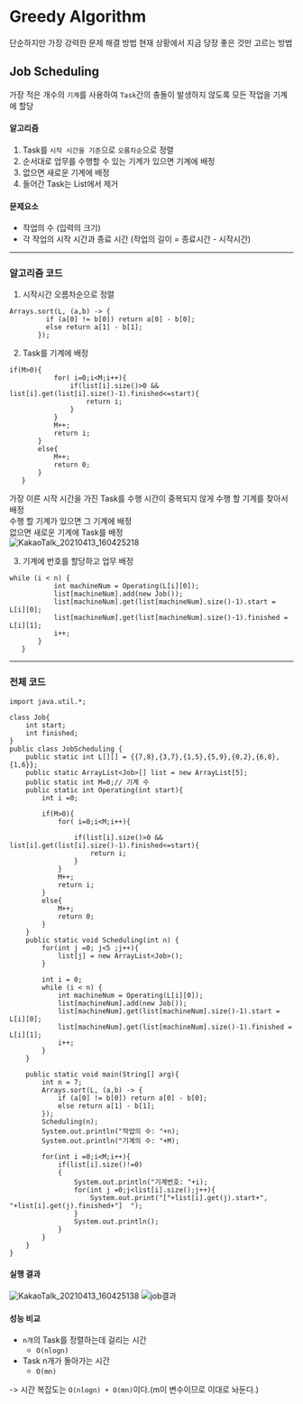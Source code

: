 # Greedy Algorithm
 단순하지만 가장 강력한 문제 해결 방법
 현재 상황에서 지금 당장 좋은 것만 고르는 방법
 
## Job Scheduling
 가장 적은 개수의 ```기계```를 사용하여 ```Task```간의 충돌이 발생하지 않도록 모든 작업을 기계에 할당
 
#### 알고리즘
 1. Task를 ```시작 시간을 기준```으로 ```오름차순```으로 정렬
 2. 순서대로 업무를 수행할 수 있는 기계가 있으면 기계에 배정
 3. 없으면 새로운 기계에 배정
 4. 들어간 Task는 List에서 제거

#### 문제요소
 - 작업의 수 (입력의 크기)
 - 각 작업의 시작 시간과 종료 시간 (작업의 길이 = 종료시간 - 시작시간)

---
### 알고리즘 코드
 1. 시작시간 오름차순으로 정렬
 ```
 Arrays.sort(L, (a,b) -> {
          if (a[0] != b[0]) return a[0] - b[0];
          else return a[1] - b[1];
        });
 ```
 
 2. Task를 기계에 배정
 ```
 if(M>0){
            for( i=0;i<M;i++){
                if(list[i].size()>0 && list[i].get(list[i].size()-1).finished<=start){
                    return i;
                }
            }
            M++;
            return i;
        }
        else{
            M++;
            return 0;
        }
    }
``` 
    
가장 이른 시작 시간을 가진 Task를 수행 시간이 중복되지 않게 수행 할 기계를 찾아서 배정</br>
수행 할 기계가 있으면 그 기계에 배정</br>
없으면 새로운 기계에 Task를 배정</br>
![KakaoTalk_20210413_160425218](https://user-images.githubusercontent.com/80522538/114818389-ae7ee700-9df6-11eb-8bca-a79b49fc3818.jpg)

    
3. 기계에 번호를 할당하고 업무 배정 
 ```
 while (i < n) {
            int machineNum = Operating(L[i][0]);
            list[machineNum].add(new Job());
            list[machineNum].get(list[machineNum].size()-1).start = L[i][0];
            list[machineNum].get(list[machineNum].size()-1).finished = L[i][1];
            i++;
        }
    }
 ```

---
### 전체 코드
```
import java.util.*;

class Job{
    int start;
    int finished;
}
public class JobScheduling {
    public static int L[][] = {{7,8},{3,7},{1,5},{5,9},{0,2},{6,8},{1,6}};
    public static ArrayList<Job>[] list = new ArrayList[5];
    public static int M=0;// 기계 수
    public static int Operating(int start){
        int i =0;
       
        if(M>0){
            for( i=0;i<M;i++){
               
                if(list[i].size()>0 && list[i].get(list[i].size()-1).finished<=start){
                    return i;
                }
            }   
            M++;
            return i;
        }
        else{
            M++;
            return 0;
        }
    }
    public static void Scheduling(int n) {
        for(int j =0; j<5 ;j++){
            list[j] = new ArrayList<Job>();
        }

        int i = 0;
        while (i < n) {
            int machineNum = Operating(L[i][0]);
            list[machineNum].add(new Job());
            list[machineNum].get(list[machineNum].size()-1).start = L[i][0];
            list[machineNum].get(list[machineNum].size()-1).finished = L[i][1];
            i++;
        }
    }

    public static void main(String[] arg){
        int n = 7;
        Arrays.sort(L, (a,b) -> {
            if (a[0] != b[0]) return a[0] - b[0];
            else return a[1] - b[1];
        });
        Scheduling(n);
        System.out.println("작업의 수: "+n);
        System.out.println("기계의 수: "+M);

        for(int i =0;i<M;i++){
            if(list[i].size()!=0)
            {
                System.out.println("기계번호: "+i);
                for(int j =0;j<list[i].size();j++){
                    System.out.print("["+list[i].get(j).start+", "+list[i].get(j).finished+"]  ");
                }
                System.out.println();
            }
        }
    }
}
```

#### 실행 결과
![KakaoTalk_20210413_160425138](https://user-images.githubusercontent.com/80522538/114818357-a4f57f00-9df6-11eb-9ac9-873241696d41.jpg)
![job결과](https://user-images.githubusercontent.com/80522538/114818363-a6bf4280-9df6-11eb-8bfe-fb0a7ed5041d.PNG)



#### 성능 비교
 - ```n개```의 Task를 정렬하는데 걸리는 시간 
    - ```O(nlogn)``` </br>
 - Task n개가 돌아가는 시간
    - ```O(mn)```

 -> 시간 복잡도는 ```O(nlogn) + O(mn)```이다.(m이 변수이므로 이대로 놔둔다.) 

  

